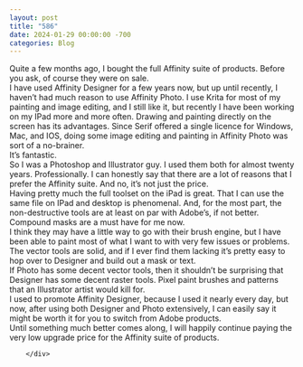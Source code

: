 ```yaml
---
layout: post
title: "586"
date: 2024-01-29 00:00:00 -700
categories: Blog
---
```


<div class="blog-content">
				<div class="paragraph"><span>Quite a few months ago, I bought the full Affinity suite of products. Before you ask, of course they were on sale.&nbsp;</span><br><span></span><span>I have used Affinity Designer for a few years now, but up until recently, I haven&rsquo;t had much reason to use Affinity Photo. I use Krita for most of my painting and image editing, and I still like it, but recently I have been working on my IPad more and more often. Drawing and painting directly on the screen has its advantages. Since Serif offered a single licence for Windows, Mac, and IOS, doing some image editing and painting in Affinity Photo was sort of a no-brainer.&nbsp;</span><br><span></span><span>It&rsquo;s fantastic.</span><br><span></span><span>So I was a Photoshop and Illustrator guy. I used them both for almost twenty years. Professionally. I can honestly say that there are a lot of reasons that I prefer the Affinity suite. And no, it&rsquo;s not just the price.&nbsp;</span><br><span></span><span>Having pretty much the full toolset on the iPad is great. That I can use the same file on IPad and desktop is phenomenal. And, for the most part, the non-destructive tools are at least on par with Adobe&rsquo;s, if not better. Compound masks are a must have for me now.</span><br><span></span><span>I think they may have a little way to go with their brush engine, but I have been able to paint most of what I want to with very few issues or problems.</span><br><span></span><span>The vector tools are solid, and if I ever find them lacking it&rsquo;s pretty easy to hop over to Designer and build out a mask or text.</span><br><span></span><span>If Photo has some decent vector tools, then it shouldn&rsquo;t be surprising that Designer has some decent raster tools. Pixel paint brushes and patterns that an Illustrator artist would kill for.</span><br><span></span><span>I used to promote Affinity Designer, because I used it nearly every day, but now, after using both Designer and Photo extensively, I can easily say it might be worth it for you to switch from Adobe products.</span><br><span></span><span>Until something much better comes along, I will happily continue paying the very low upgrade price for the Affinity suite of products.</span><br><span></span></div>

		</div>
        